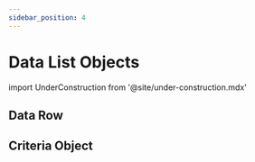 ```yaml
---
sidebar_position: 4
---
```


# Data List Objects

import UnderConstruction from  '@site/under-construction.mdx'

<UnderConstruction />

## Data Row
## Criteria Object


